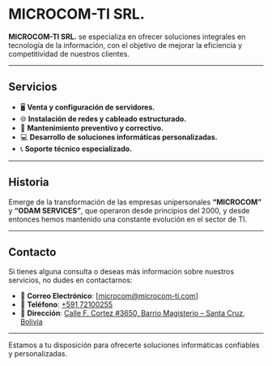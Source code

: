 # MICROCOM-TI SRL.

**MICROCOM-TI SRL.** se especializa en ofrecer soluciones integrales en tecnología de la información, con el objetivo de mejorar la eficiencia y competitividad de nuestros clientes.

---

## Servicios

- 🖥️ **Venta y configuración de servidores.**
- 🌐 **Instalación de redes y cableado estructurado.**
- 🔧 **Mantenimiento preventivo y correctivo.**
- 💻 **Desarrollo de soluciones informáticas personalizadas.**
- 📞 **Soporte técnico especializado.**

---

## Historia

Emerge de la transformación de las empresas unipersonales **“MICROCOM”** y **“ODAM SERVICES”**, que operaron desde principios del 2000, y desde entonces hemos mantenido una constante evolución en el sector de TI.

---

## Contacto

Si tienes alguna consulta o deseas más información sobre nuestros servicios, no dudes en contactarnos:

- 📧 **Correo Electrónico**: [microcom@microcom-ti.com]
- 📱 **Teléfono**: [+591 72100255](https://api.whatsapp.com/send/?phone=59172100255&text=Hola+%2AMICROCOM+TI+SRL%2A.+Necesito+más+información+sobre+Quienes+Somos+https%3A%2F%2Fmicrocom-ti.com%2Fquines-somos&type=phone_number&app_absent=0)
- 📍 **Dirección**: [Calle F. Cortez #3650, Barrio Magisterio – Santa Cruz, Bolivia](https://maps.app.goo.gl/GpAv9Bbr64oQdHhi7) 

---

Estamos a tu disposición para ofrecerte soluciones informáticas confiables y personalizadas.
